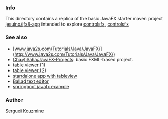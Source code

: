 ### Info



This directory contains a replica of the basic JavaFX starter maven project
[jesuino/jfx8-app](https://github.com/jesuino/jfx8-app)
intended to explore [controlsfx](https://bitbucket.org/eryzhikov/controlsfx/src/214da980bcfb/controlsfx-samples/?at=default),
[controlsfx](https://github.com/jinghai/controlsfx)


### See also
  * [www.java2s.com/Tutorials/Java/JavaFX/](http://www.java2s.com/Tutorials/Java/JavaFX/)
  * [ChaytiSaha/JavaFX-Projects](https://github.com/ChaytiSaha/JavaFX-Projects): basic FXML-based project.
  * [table viewer (1)](https://github.com/tutorials2learnclub/javafxtableviewfxml/tree/master/JavaFXTableViewFXML)
  * [table viewer (2)](https://github.com/kaiwinter/jfx-tableview-filter)
  * [standalone app with tableview](https://github.com/kaiwinter/csvfx)
  * [Ballad text editor](https://github.com/RohitAwate/Ballad)
  * [springboot javafx example](https://github.com/dgrushetskiy/baseconfig_spring-boot-postgresql-javafx)

### Author
[Serguei Kouzmine](kouzmine_serguei@yahoo.com)
